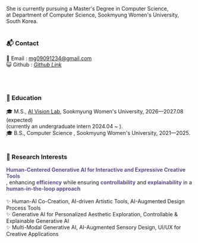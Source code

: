 She is currently pursuing a Master's Degree in Computer Science, <br/>
at Department of Computer Science, Sookmyung Women's University, South Korea. <br/><br/>

### 📬 Contact
📧 Email : mg09091234@gmail.com <br/>
😺 Github : <a href="https://github.com/yulleta" target="_blank" class="color: #5f4b8b">
    <i class="bi bi-github"> Github Link </i>
</a> 
<!-- <br/>
🎥 Youtube : <a href="https://www.youtube.com/@ManGenLab" target="_blank" class="color: #5f4b8b">
    <i class="bi bi-youtube"> ManGenLab </i>
</a>  -->
<br/><br/>


### 🏫 Education
🎓 M.S.,  <a href="https://sites.google.com/sookmyung.ac.kr/aiv-lab-smwu" target="_blank">AI Vision Lab</a>, Sookmyung Women's University, 2026—2027.08 (expected)<br/>
(currently an undergraduate intern 2024.04 ~ ).\
🎓 B.S., Computer Science , Sookmyung Women's University, 2021—2025. <br/><br/>

### 🔬 Research Interests
<strong style="color: #5f4b8b">Human-Centered Generative AI for Interactive and Expressive Creative Tools</strong > <br/>
, enhancing <strong style="color: #5f4b8b">efficiency</strong > while ensuring <strong style="color: #5f4b8b">controllability</strong > and <strong style="color: #5f4b8b">explainability</strong > in a <strong style="color: #5f4b8b">human-in-the-loop approach</strong > <br/>
<br/>
✨ Human-AI Co-Creation, AI-driven Artistic Tools, AI-Augmented Design Process Tools <br/>
✨ Generative AI for Personalized Aesthetic Exploration, Controllable & Explainable Generative AI <br/>
✨ Multi-Modal Generative AI, AI-Augmented Sensory Design, UI/UX for Creative Applications

